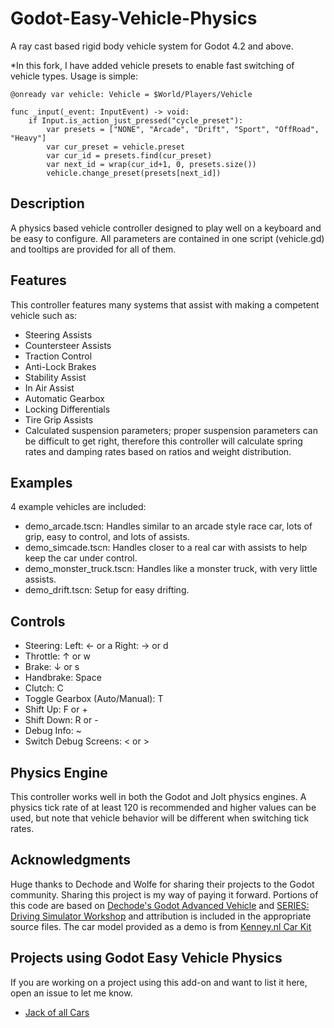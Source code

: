 # Godot-Easy-Vehicle-Physics
A ray cast based rigid body vehicle system for Godot 4.2 and above.

*In this fork, I have added vehicle presets to enable fast switching of vehicle types.
Usage is simple:
```
@onready var vehicle: Vehicle = $World/Players/Vehicle

func _input(_event: InputEvent) -> void:
	if Input.is_action_just_pressed("cycle_preset"):
		var presets = ["NONE", "Arcade", "Drift", "Sport", "OffRoad", "Heavy"]
		var cur_preset = vehicle.preset
		var cur_id = presets.find(cur_preset) 
		var next_id = wrap(cur_id+1, 0, presets.size())
		vehicle.change_preset(presets[next_id])
```

## Description
A physics based vehicle controller designed to play well on a keyboard and be easy to configure. All parameters are contained in one script (vehicle.gd) and tooltips are provided for all of them.

## Features
This controller features many systems that assist with making a competent vehicle such as:
- Steering Assists
- Countersteer Assists
- Traction Control
- Anti-Lock Brakes
- Stability Assist
- In Air Assist
- Automatic Gearbox
- Locking Differentials
- Tire Grip Assists
- Calculated suspension parameters; proper suspension parameters can be difficult to get right, therefore this controller will calculate spring rates and damping rates based on ratios and weight distribution.

## Examples
4 example vehicles are included:
- demo_arcade.tscn: Handles similar to an arcade style race car, lots of grip, easy to control, and lots of assists.
- demo_simcade.tscn: Handles closer to a real car with assists to help keep the car under control.
- demo_monster_truck.tscn: Handles like a monster truck, with very little assists.
- demo_drift.tscn: Setup for easy drifting.

## Controls
- Steering: Left: ← or a Right: → or d
- Throttle: ↑ or w
- Brake: ↓ or s
- Handbrake: Space
- Clutch: C
- Toggle Gearbox (Auto/Manual): T
- Shift Up: F or +
- Shift Down: R or -
- Debug Info: ~
- Switch Debug Screens: < or >

## Physics Engine
This controller works well in both the Godot and Jolt physics engines. A physics tick rate of at least 120 is recommended and higher values can be used, but note that vehicle behavior will be different when switching tick rates.

## Acknowledgments
Huge thanks to Dechode and Wolfe for sharing their projects to the Godot community. Sharing this project is my way of paying it forward. Portions of this code are based on [Dechode's Godot Advanced Vehicle](https://github.com/Dechode/Godot-Advanced-Vehicle) and [SERIES: Driving Simulator Workshop](https://lupine-vidya.itch.io/gdsim/devlog/677572/series-driving-simulator-workshop-mirror) and attribution is included in the appropriate source files.
The car model provided as a demo is from [Kenney.nl Car Kit](https://www.kenney.nl/assets/car-kit)

## Projects using Godot Easy Vehicle Physics
If you are working on a project using this add-on and want to list it here, open an issue to let me know.
- [Jack of all Cars](https://dashoe1.itch.io/jack-of-all-cars)
